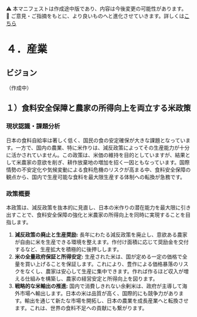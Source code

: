 ⚠️ 本マニフェストは作成途中版であり、内容は今後変更の可能性があります。  
💬 ご意見・ご指摘をもとに、より良いものへと進化させていきます。詳しくは[こちら](README.md#このマニフェスト自身もみんなの知恵を集めて改善していきます)

# ４．産業

## ビジョン

（作成中）

## １）食料安全保障と農家の所得向上を両立する米政策

### 現状認識・課題分析

日本の食料自給率は著しく低く、国民の食の安定確保が大きな課題となっています。一方で、国内の農業、特に米作りは、減反政策によってその生産能力が十分に活かされていません。この政策は、米価の維持を目的としていますが、結果として米農家の意欲を削ぎ、耕作放棄地の増加を招く一因ともなっています。国際情勢の不安定化や気候変動による食料危機のリスクが高まる中、食料安全保障の観点から、国内で生産可能な食料を最大限生産する体制への転換が急務です。

### 政策概要

本政策は、減反政策を抜本的に見直し、日本の米作りの潜在能力を最大限に引き出すことで、食料安全保障の強化と米農家の所得向上を同時に実現することを目指します。

1.  **減反政策の廃止と生産奨励:** 長年にわたる減反政策を廃止し、意欲ある農家が自由に米を生産できる環境を整えます。作付け面積に応じて奨励金を交付するなど、生産拡大を積極的に後押しします。
2.  **米の全量政府保証と所得安定:** 生産された米は、国が定める一定の価格で全量を買い上げることを保証します。これにより、豊作による価格暴落のリスクをなくし、農家は安心して生産に集中できます。作れば作るほど収入が増える仕組みを構築し、農家の経営安定と所得向上を図ります。
3.  **戦略的な米輸出の推進:** 国内で消費しきれない余剰米は、政府が主導して海外市場へ輸出します。日本の米は品質が高く、国際的にも競争力があります。輸出を通じて新たな市場を開拓し、日本の農業を成長産業へと転換させます。これは、世界の食料不足への貢献にも繋がります。

